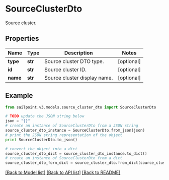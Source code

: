 # SourceClusterDto

Source cluster.

## Properties

Name | Type | Description | Notes
------------ | ------------- | ------------- | -------------
**type** | **str** | Source cluster DTO type. | [optional] 
**id** | **str** | Source cluster ID. | [optional] 
**name** | **str** | Source cluster display name. | [optional] 

## Example

```python
from sailpoint.v3.models.source_cluster_dto import SourceClusterDto

# TODO update the JSON string below
json = "{}"
# create an instance of SourceClusterDto from a JSON string
source_cluster_dto_instance = SourceClusterDto.from_json(json)
# print the JSON string representation of the object
print SourceClusterDto.to_json()

# convert the object into a dict
source_cluster_dto_dict = source_cluster_dto_instance.to_dict()
# create an instance of SourceClusterDto from a dict
source_cluster_dto_form_dict = source_cluster_dto.from_dict(source_cluster_dto_dict)
```
[[Back to Model list]](../README.md#documentation-for-models) [[Back to API list]](../README.md#documentation-for-api-endpoints) [[Back to README]](../README.md)


